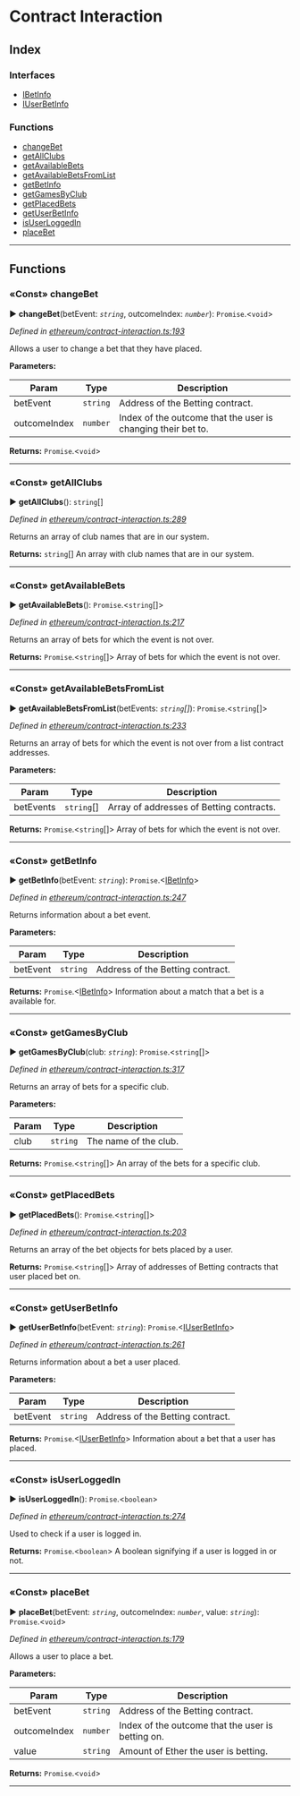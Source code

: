 # Contract Interaction

## Index

### Interfaces

* [IBetInfo](ibetinfo.md)
* [IUserBetInfo](iuserbetinfo.md)


### Functions

* [changeBet](README.md#changebet)
* [getAllClubs](README.md#getallclubs)
* [getAvailableBets](README.md#getavailablebets)
* [getAvailableBetsFromList](README.md#getavailablebetsfromlist)
* [getBetInfo](README.md#getbetinfo)
* [getGamesByClub](README.md#getgamesbyclub)
* [getPlacedBets](README.md#getplacedbets)
* [getUserBetInfo](README.md#getuserbetinfo)
* [isUserLoggedIn](README.md#isuserloggedin)
* [placeBet](README.md#placebet)



---
## Functions
<a id="changebet"></a>

### «Const» changeBet

► **changeBet**(betEvent: *`string`*, outcomeIndex: *`number`*): `Promise`.<`void`>



*Defined in [ethereum/contract-interaction.ts:193](https://github.com/swapnilraj/EBeth-frontend/blob/74798eb/src/ethereum/contract-interaction.ts#L193)*



Allows a user to change a bet that they have placed.


**Parameters:**

| Param | Type | Description |
| ------ | ------ | ------ |
| betEvent | `string`   |  Address of the Betting contract. |
| outcomeIndex | `number`   |  Index of the outcome that the user is changing their bet to. |





**Returns:** `Promise`.<`void`>





___

<a id="getallclubs"></a>

### «Const» getAllClubs

► **getAllClubs**(): `string`[]



*Defined in [ethereum/contract-interaction.ts:289](https://github.com/swapnilraj/EBeth-frontend/blob/74798eb/src/ethereum/contract-interaction.ts#L289)*



Returns an array of club names that are in our system.




**Returns:** `string`[]
An array with club names that are in our system.






___

<a id="getavailablebets"></a>

### «Const» getAvailableBets

► **getAvailableBets**(): `Promise`.<`string`[]>



*Defined in [ethereum/contract-interaction.ts:217](https://github.com/swapnilraj/EBeth-frontend/blob/74798eb/src/ethereum/contract-interaction.ts#L217)*



Returns an array of bets for which the event is not over.




**Returns:** `Promise`.<`string`[]>
Array of bets for which the event is not over.






___

<a id="getavailablebetsfromlist"></a>

### «Const» getAvailableBetsFromList

► **getAvailableBetsFromList**(betEvents: *`string`[]*): `Promise`.<`string`[]>



*Defined in [ethereum/contract-interaction.ts:233](https://github.com/swapnilraj/EBeth-frontend/blob/74798eb/src/ethereum/contract-interaction.ts#L233)*



Returns an array of bets for which the event is not over from a list contract addresses.


**Parameters:**

| Param | Type | Description |
| ------ | ------ | ------ |
| betEvents | `string`[]   |  Array of addresses of Betting contracts. |





**Returns:** `Promise`.<`string`[]>
Array of bets for which the event is not over.






___

<a id="getbetinfo"></a>

### «Const» getBetInfo

► **getBetInfo**(betEvent: *`string`*): `Promise`.<[IBetInfo](ibetinfo.md)>



*Defined in [ethereum/contract-interaction.ts:247](https://github.com/swapnilraj/EBeth-frontend/blob/74798eb/src/ethereum/contract-interaction.ts#L247)*



Returns information about a bet event.


**Parameters:**

| Param | Type | Description |
| ------ | ------ | ------ |
| betEvent | `string`   |  Address of the Betting contract. |





**Returns:** `Promise`.<[IBetInfo](ibetinfo.md)>
Information about a match that a bet is a available for.






___

<a id="getgamesbyclub"></a>

### «Const» getGamesByClub

► **getGamesByClub**(club: *`string`*): `Promise`.<`string`[]>



*Defined in [ethereum/contract-interaction.ts:317](https://github.com/swapnilraj/EBeth-frontend/blob/74798eb/src/ethereum/contract-interaction.ts#L317)*



Returns an array of bets for a specific club.


**Parameters:**

| Param | Type | Description |
| ------ | ------ | ------ |
| club | `string`   |  The name of the club. |





**Returns:** `Promise`.<`string`[]>
An array of the bets for a specific club.






___

<a id="getplacedbets"></a>

### «Const» getPlacedBets

► **getPlacedBets**(): `Promise`.<`string`[]>



*Defined in [ethereum/contract-interaction.ts:203](https://github.com/swapnilraj/EBeth-frontend/blob/74798eb/src/ethereum/contract-interaction.ts#L203)*



Returns an array of the bet objects for bets placed by a user.




**Returns:** `Promise`.<`string`[]>
Array of addresses of Betting contracts that user placed bet on.






___

<a id="getuserbetinfo"></a>

### «Const» getUserBetInfo

► **getUserBetInfo**(betEvent: *`string`*): `Promise`.<[IUserBetInfo](iuserbetinfo.md)>



*Defined in [ethereum/contract-interaction.ts:261](https://github.com/swapnilraj/EBeth-frontend/blob/74798eb/src/ethereum/contract-interaction.ts#L261)*



Returns information about a bet a user placed.


**Parameters:**

| Param | Type | Description |
| ------ | ------ | ------ |
| betEvent | `string`   |  Address of the Betting contract. |





**Returns:** `Promise`.<[IUserBetInfo](iuserbetinfo.md)>
Information about a bet that a user has placed.






___

<a id="isuserloggedin"></a>

### «Const» isUserLoggedIn

► **isUserLoggedIn**(): `Promise`.<`boolean`>



*Defined in [ethereum/contract-interaction.ts:274](https://github.com/swapnilraj/EBeth-frontend/blob/74798eb/src/ethereum/contract-interaction.ts#L274)*



Used to check if a user is logged in.




**Returns:** `Promise`.<`boolean`>
A boolean signifying if a user is logged in or not.






___

<a id="placebet"></a>

### «Const» placeBet

► **placeBet**(betEvent: *`string`*, outcomeIndex: *`number`*, value: *`string`*): `Promise`.<`void`>



*Defined in [ethereum/contract-interaction.ts:179](https://github.com/swapnilraj/EBeth-frontend/blob/74798eb/src/ethereum/contract-interaction.ts#L179)*



Allows a user to place a bet.


**Parameters:**

| Param | Type | Description |
| ------ | ------ | ------ |
| betEvent | `string`   |  Address of the Betting contract. |
| outcomeIndex | `number`   |  Index of the outcome that the user is betting on. |
| value | `string`   |  Amount of Ether the user is betting. |





**Returns:** `Promise`.<`void`>





___


